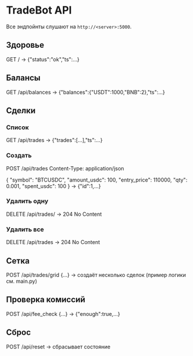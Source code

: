 # TradeBot API

Все эндпойнты слушают на `http://<server>:5000`.

## Здоровье

GET /
→ {"status":"ok","ts":...}

## Балансы

GET /api/balances
→ {"balances":{"USDT":1000,"BNB":2},"ts":...}

## Сделки

### Список

GET /api/trades
→ {"trades":[...],"ts":...}

### Создать

POST /api/trades
Content-Type: application/json

{
"symbol": "BTCUSDC",
"amount_usdc": 100,
"entry_price": 110000,
"qty": 0.001,
"spent_usdc": 100
}
→ {"id":1,...}

### Удалить одну

DELETE /api/trades/<id>
→ 204 No Content

### Удалить все

DELETE /api/trades
→ 204 No Content

## Сетка

POST /api/trades/grid
{...}
→ создаёт несколько сделок (пример логики см. main.py)

## Проверка комиссий

POST /api/fee_check
{...}
→ {"enough":true,...}

## Сброс

POST /api/reset
→ сбрасывает состояние
